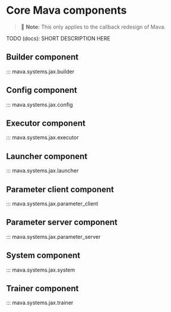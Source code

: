 # Core Mava components

> 🚧 **Note:** This only applies to the callback redesign of Mava.

TODO (docs): SHORT DESCRIPTION HERE

## Builder component
::: mava.systems.jax.builder

## Config component
::: mava.systems.jax.config

## Executor component
::: mava.systems.jax.executor

## Launcher component
::: mava.systems.jax.launcher

## Parameter client component
::: mava.systems.jax.parameter_client

## Parameter server component
::: mava.systems.jax.parameter_server

## System component
::: mava.systems.jax.system

## Trainer component
::: mava.systems.jax.trainer
